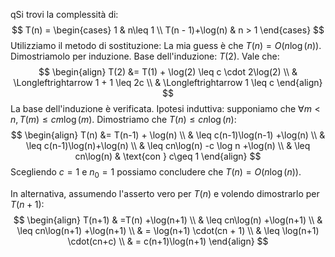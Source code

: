 qSi trovi la complessità di:
$$
T(n) = \begin{cases}
1  & n\leq 1 \\
T(n - 1)+\log(n) & n > 1
\end{cases}
$$
Utilizziamo il metodo di sostituzione:
La mia guess è che $T(n)=O(n\log(n))$. Dimostriamolo per induzione.
Base dell'induzione: $T(2)$.
Vale che:
$$
\begin{align}
T(2) &= T(1) + \log(2) \leq c \cdot 2\log(2) \\
 & \Longleftrightarrow 1 + 1 \leq 2c \\
 & \Longleftrightarrow 1 \leq c
\end{align}
$$
La base dell'induzione è verificata.
Ipotesi induttiva: supponiamo che $\forall m <n, T(m)\leq cm\log(m)$. Dimostriamo che $T(n)\leq cn\log(n)$:
$$
\begin{align}
T(n) &= T(n-1) + \log(n) \\
 & \leq c(n-1)\log(n-1) +\log(n) \\
 & \leq c(n-1)\log(n)+\log(n) \\
 & \leq cn\log(n) -c \log n +\log(n) \\
 & \leq cn\log(n) & \text{con } c\geq 1
\end{align}
$$
Scegliendo $c=1$ e $n_{0}=1$ possiamo concludere che $T(n)=O(n\log(n))$.

In alternativa, assumendo l'asserto vero per $T(n)$ e volendo dimostrarlo per $T(n+1)$:
$$
\begin{align}
T(n+1) & =T(n) +\log(n+1)  \\
 & \leq cn\log(n) +\log(n+1) \\
 & \leq cn\log(n+1) +\log(n+1) \\
 & = \log(n+1) \cdot(cn + 1) \\
 & \leq \log(n+1) \cdot(cn+c) \\
 & = c(n+1)\log(n+1)
\end{align}
$$
